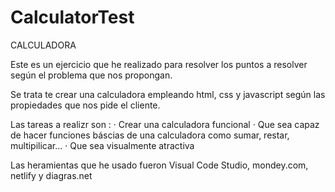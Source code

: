 # CalculatorTest
CALCULADORA

Este es un ejercicio que he realizado para resolver los puntos a resolver según el problema que nos propongan.

Se trata te crear una calculadora empleando html, css y javascript según las propiedades que nos pide el cliente.

Las tareas a realizr son :
· Crear una calculadora funcional
· Que sea capaz de hacer funciones báscias de una calculadora como sumar, restar, multipilicar...
· Que sea visualmente atractiva

Las heramientas que he usado fueron Visual Code Studio, mondey.com, netlify y diagras.net
